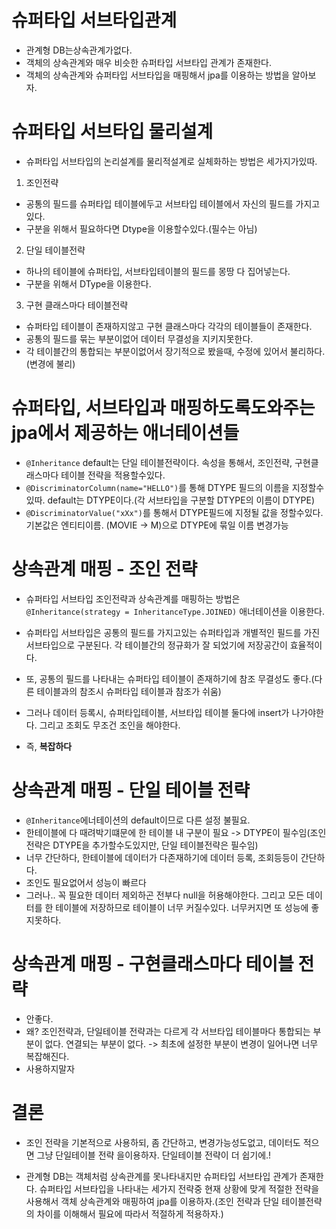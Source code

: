 # 슈퍼타입 서브타입관계

- 관계형 DB는상속관계가없다.
- 객체의 상속관계와 매우 비슷한 슈퍼타입 서브타입 관계가 존재한다.
- 객체의 상속관계와 슈퍼타입 서브타입을 매핑해서 jpa를 이용하는 방법을 알아보자.

# 슈퍼타입 서브타입 물리설계

- 슈퍼타입 서브타입의 논리설계를 물리적설계로 실체화하는 방법은 세가지가있따.

1. 조인전략

- 공통의 필드를 슈퍼타입 테이블에두고 서브타입 테이블에서 자신의 필드를 가지고있다.
- 구분을 위해서 필요하다면 Dtype을 이용할수있다.(필수는 아님)

2. 단일 테이블전략

- 하나의 테이블에 슈퍼타입, 서브타입테이블의 필드를 몽땅 다 집어넣는다.
- 구분을 위해서 DType을 이용한다.

3. 구현 클래스마다 테이블전략

- 슈퍼타입 테이블이 존재하지않고 구현 클래스마다 각각의 테이블들이 존재한다.
- 공통의 필드를 묶는 부분이없어 데이터 무결성을 지키지못한다.
- 각 테이블간의 통합되는 부분이없어서 장기적으로 봤을때, 수정에 있어서 불리하다.(변경에 불리)

# 슈퍼타입, 서브타입과 매핑하도록도와주는 jpa에서 제공하는 애너테이션들

- `@Inheritance` default는 단일 테이블전략이다. 속성을 통해서, 조인전략, 구현클래스마다 테이블 전략을 적용할수있다.
- `@DiscriminatorColumn(name="HELLO")`를 통해 DTYPE 필드의 이름을 지정할수있따. default는 DTYPE이다.(각 서브타입을 구분할 DTYPE의 이름이 DTYPE)
- `@DiscriminatorValue("xXx")`를 통해서 DTYPE필드에 지정될 값을 정할수있다. 기본값은 엔티티이름. (MOVIE -> M)으로 DTYPE에 묶일 이름 변경가능

# 상속관계 매핑 - 조인 전략

- 슈퍼타입 서브타입 조인전략과 상속관계를 매핑하는 방법은 `@Inheritance(strategy = InheritanceType.JOINED)` 애너테이션을 이용한다.
- 슈퍼타입 서브타입은 공통의 필드를 가지고있는 슈퍼타입과 개별적인 필드를 가진 서브타입으로 구분된다. 각 테이블간의 정규화가 잘 되었기에 저장공간이 효율적이다.
- 또, 공통의 필드를 나타내는 슈퍼타입 테이블이 존재하기에 참조 무결성도 좋다.(다른 테이블과의 참조시 슈퍼타입 테이블과 참조가 쉬움)

- 그러나 데이터 등록시, 슈퍼타입테이블, 서브타입 테이블 둘다에 insert가 나가야한다. 그리고 조회도 무조건 조인을 해야한다.
- 즉, **복잡하다**

# 상속관계 매핑 - 단일 테이블 전략

- `@Inheritance`에너테이션의 default이므로 다른 설정 불필요.
- 한테이블에 다 때려박기떄문에 한 테이블 내 구분이 필요 -> DTYPE이 필수임(조인 전략은 DTYPE을 추가할수도있지만, 단일 테이블전략은 필수임)
- 너무 간단하다, 한테이블에 데이터가 다존재하기에 데이터 등록, 조회등등이 간단하다.
- 조인도 필요없어서 성능이 빠르다
- 그러나.. 꼭 필요한 데이터 제외하곤 전부다 null을 허용해야한다. 그리고 모든 데이터를 한 테이블에 저장하므로 테이블이 너무 커질수있다. 너무커지면 또 성능에 좋지못하다.

# 상속관계 매핑 - 구현클래스마다 테이블 전략

- 안좋다.
- 왜? 조인전략과, 단일테이블 전략과는 다르게 각 서브타입 테이블마다 통합되는 부분이 없다. 연결되는 부분이 없다. -> 최초에 설정한 부분이 변경이 일어나면 너무 복잡해진다.
- 사용하지말자

# 결론

- 조인 전략을 기본적으로 사용하되, 좀 간단하고, 변경가능성도없고, 데이터도 적으면 그냥 단일테이블 전략 을이용하자. 단일테이블 전략이 더 쉽기에.!

- 관계형 DB는 객체처럼 상속관계를 못나타내지만 슈퍼타입 서브타입 관계가 존재한다. 슈퍼타입 서브타입을 나타내는 세가지 전략중 현재 상황에 맞게 적절한 전략을 사용해서 객체 상속관계와 매핑하여 jpa를 이용하자.(조인 전략과 단일 테이블전략의 차이를 이해해서 필요에 따라서 적절하게 적용하자.)
